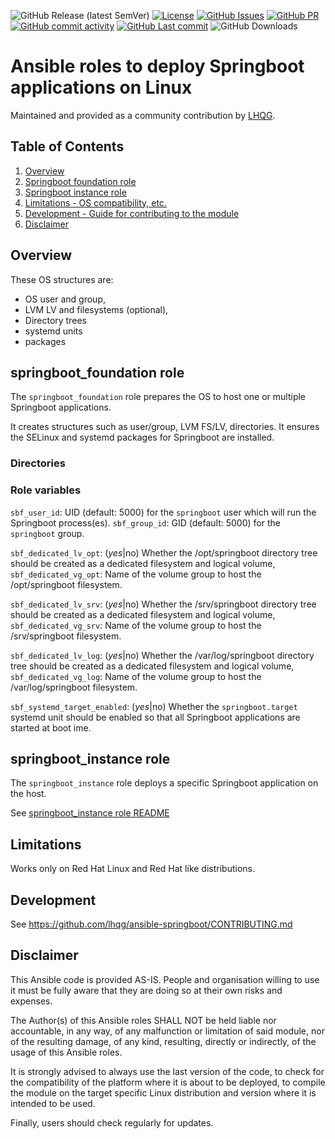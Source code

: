 ![GitHub Release (latest SemVer)](https://img.shields.io/github/v/release/lhqg/ansible-springboot)
[![License](https://img.shields.io/badge/License-GPLv3-blue.svg)](https://www.gnu.org/licenses/gpl-3.0.html)
[![GitHub Issues](https://img.shields.io/github/issues/lhqg/ansible-springboot)](https://github.com/lhqg/ansible-springboot/issues)
[![GitHub PR](https://img.shields.io/github/issues-pr/lhqg/ansible-springboot)](https://github.com/lhqg/ansible-springboot/pulls)
[![GitHub commit activity](https://img.shields.io/github/commit-activity/y/lhqg/ansible-springboot)](https://github.com/lhqg/ansible-springboot/commits/main)
[![GitHub Last commit](https://img.shields.io/github/last-commit/lhqg/ansible-springboot)](https://github.com/lhqg/ansible-springboot/commits/main)
![GitHub Downloads](https://img.shields.io/github/downloads/lhqg/ansible-springboot/total)

# Ansible roles to deploy Springboot applications on Linux

Maintained and provided as a community contribution by [LHQG](https://www.lhqg.fr/).

## Table of Contents

1. [Overview](#overview)
2. [Springboot foundation role](#springboot_foundation-role)
3. [Springboot instance role](#springboot_instance-role)
4. [Limitations - OS compatibility, etc.](#limitations)
5. [Development - Guide for contributing to the module](#development)
6. [Disclaimer](#disclaimer)

## Overview

These OS structures are:

* OS user and group,
* LVM LV and filesystems (optional),
* Directory trees
* systemd units
* packages

## springboot_foundation role

The `springboot_foundation` role prepares the OS to host one or multiple Springboot applications.

It creates structures such as user/group, LVM FS/LV, directories.
It ensures the SELinux and systemd packages for Springboot are installed.

### Directories

### Role variables

`sbf_user_id`: UID (default: 5000) for the `springboot` user which will run the Springboot process(es).
`sbf_group_id`: GID (default: 5000) for the `springboot` group.

`sbf_dedicated_lv_opt`: (_yes_|no) Whether the /opt/springboot directory tree should be created as a dedicated filesystem and logical volume,
`sbf_dedicated_vg_opt`: Name of the volume group to host the /opt/springboot filesystem.

`sbf_dedicated_lv_srv`: (_yes_|no) Whether the /srv/springboot directory tree should be created as a dedicated filesystem and logical volume,
`sbf_dedicated_vg_srv`: Name of the volume group to host the /srv/springboot filesystem.

`sbf_dedicated_lv_log`: (_yes_|no) Whether the /var/log/springboot directory tree should be created as a dedicated filesystem and logical volume,
`sbf_dedicated_vg_log`: Name of the volume group to host the /var/log/springboot filesystem.

`sbf_systemd_target_enabled`: (_yes_|no) Whether the `springboot.target` systemd unit should be enabled so that all Springboot applications are started at boot ime.

## springboot_instance role

The `springboot_instance` role deploys a specific Springboot application on the host.

See [springboot_instance role README](ansible-roles/ansible-role-springboot_instance/README.md)

## Limitations

Works only on Red Hat Linux and Red Hat like distributions.

## Development

See https://github.com/lhqg/ansible-springboot/CONTRIBUTING.md

## Disclaimer

This Ansible code is provided AS-IS. People and organisation
willing to use it must be fully aware that they are doing so at their own risks and
expenses.

The Author(s) of this Ansible roles SHALL NOT be held liable nor accountable, in
 any way, of any malfunction or limitation of said module, nor of the resulting damage, of
 any kind, resulting, directly or indirectly, of the usage of this Ansible roles.

It is strongly advised to always use the last version of the code, to check for the
compatibility of the platform where it is about to be deployed, to compile the module on
the target specific Linux distribution and version where it is intended to be used.

Finally, users should check regularly for updates.
